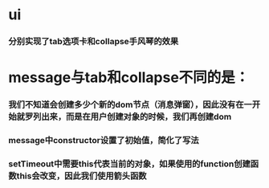 # ui
### 分别实现了tab选项卡和collapse手风琴的效果

# message与tab和collapse不同的是： 
### 我们不知道会创建多少个新的dom节点（消息弹窗），因此没有在一开始就罗列出来，而是在用户创建对象的时候，我们再创建dom 
### message中constructor设置了初始值，简化了写法 
### setTimeout中需要this代表当前的对象，如果使用的function创建函数this会改变，因此我们使用箭头函数
